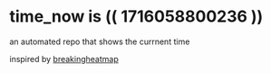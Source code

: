 # time_now is (( 1716058800236 ))

an automated repo that shows the currnent time

inspired by [breakingheatmap](https://github.com/breakingheatmap/breakingheatmap)